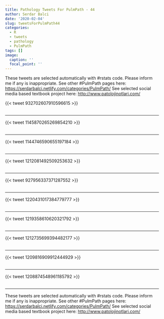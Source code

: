 ```yaml
---
title: Pathology Tweets For PulmPath - 44
author: Serdar Balci
date: '2020-02-04'
slug: tweetsForPulmPath44
categories:
  - R
  - tweets
  - pathology
  - PulmPath
tags: []
image:
  caption: ''
  focal_point: ''
---
```



These tweets are selected automatically with #rstats code. Please inform me if any is inappropriate.
See other #PulmPath pages here: https://serdarbalci.netlify.com/categories/PulmPath/ 
See selected social media based textbook project here: http://www.patolojinotlari.com/

{{< tweet 932702607910596615 >}}
<br>
<br>
<hr>
{{< tweet 1145870265269854210 >}}
<br>
<br>
<hr>
{{< tweet 1144746590655197184 >}}
<br>
<br>
<hr>
{{< tweet 1212081492509253632 >}}
<br>
<br>
<hr>
{{< tweet 927956337371287552 >}}
<br>
<br>
<hr>
{{< tweet 1220431017384779777 >}}
<br>
<br>
<hr>
{{< tweet 1219358610620321792 >}}
<br>
<br>
<hr>
{{< tweet 1212735699394482177 >}}
<br>
<br>
<hr>
{{< tweet 1209816909912444929 >}}
<br>
<br>
<hr>
{{< tweet 1208874548961185792 >}}
<br>
<br>
<hr>


These tweets are selected automatically with #rstats code. Please inform me if any is inappropriate.
See other #PulmPath pages here: https://serdarbalci.netlify.com/categories/PulmPath/ 
See selected social media based textbook project here: http://www.patolojinotlari.com/
